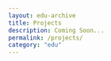 ```yaml
---
layout: edu-archive
title: Projects
description: Coming Soon...
permalink: /projects/
category: "edu"
---
```



